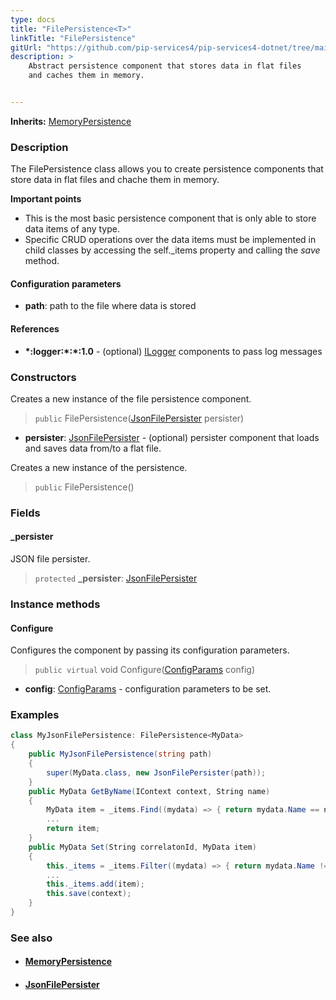```yaml
---
type: docs
title: "FilePersistence<T>"
linkTitle: "FilePersistence"
gitUrl: "https://github.com/pip-services4/pip-services4-dotnet/tree/main/pip-services4-persistence-dotnet"
description: >
    Abstract persistence component that stores data in flat files
    and caches them in memory.


---
```


**Inherits:** [MemoryPersistence<T>](../memory_persistence)


### Description

The FilePersistence class allows you to create persistence components that store data in flat files and chache them in memory.

**Important points**

- This is the most basic persistence component that is only able to store data items of any type. 
- Specific CRUD operations over the data items must be implemented in child classes by accessing the self._items property and calling the *save* method.

#### Configuration parameters
- **path**: path to the file where data is stored

#### References
- **\*:logger:\*:\*:1.0** - (optional) [ILogger](../../../observability/log/ilogger) components to pass log messages



### Constructors
Creates a new instance of the file persistence component.

> `public` FilePersistence([JsonFilePersister<T>](../json_file_persister) persister)

- **persister**: [JsonFilePersister<T>](../json_file_persister) - (optional) persister component that loads and saves data from/to a flat file.


Creates a new instance of the persistence.

> `public` FilePersistence()

### Fields

<span class="hide-title-link">

#### _persister
JSON file persister.
> `protected` **_persister**: [JsonFilePersister<T>](../json_file_persister)

</span>


### Instance methods

#### Configure
Configures the component by passing its configuration parameters.

> `public virtual` void Configure([ConfigParams](../../../components/config/config_params) config)

- **config**: [ConfigParams](../../../components/config/config_params) - configuration parameters to be set.

### Examples

```cs
class MyJsonFilePersistence: FilePersistence<MyData> 
{
    public MyJsonFilePersistence(string path)
    {
        super(MyData.class, new JsonFilePersister(path));
    }
    public MyData GetByName(IContext context, String name)
    {
        MyData item = _items.Find((mydata) => { return mydata.Name == name; });
        ...
        return item;
    } 
    public MyData Set(String correlatonId, MyData item)
    {
        this._items = _items.Filter((mydata) => { return mydata.Name != name; });
        ...
        this._items.add(item);
        this.save(context);
    }
}
```


### See also
- #### [MemoryPersistence](../memory_persistence)
- #### [JsonFilePersister](../json_file_persister)

